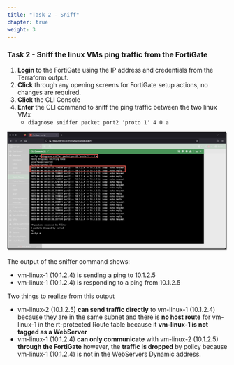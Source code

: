 ```yaml
---
title: "Task 2 - Sniff"
chapter: true
weight: 3
---
```


### Task 2 - Sniff the linux VMs ping traffic from the FortiGate

1. **Login** to the FortiGate using the IP address and credentials from the Terraform output.
1. **Click** through any opening screens for FortiGate setup actions, no changes are required.
1. **Click** the CLI Console
1. **Enter** the CLI command to sniff the ping traffic between the two linux VMx
    * `diagnose sniffer packet port2 'proto 1' 4 0 a`

![sniffping1](../images/verify_sniffping-01.jpg)

The output of the sniffer command shows:

* vm-linux-1 (10.1.2.4) is sending a ping to 10.1.2.5
* vm-linux-1 (10.1.2.4) is responding to a ping from 10.1.2.5

Two things to realize from this output

* vm-linux-2 (10.1.2.5) **can send traffic directly** to vm-linux-1 (10.1.2.4) because they are in the same subnet and there is **no host route** for vm-linux-1 in the rt-protected Route table because it **vm-linux-1 is not tagged as a WebServer**
* vm-linux-1 (10.1.2.4) **can only communicate** with vm-linux-2 (10.1.2.5) **through the FortiGate** however, the **traffic is dropped** by policy because vm-linux-1 (10.1.2.4) is not in the WebServers Dynamic address.
